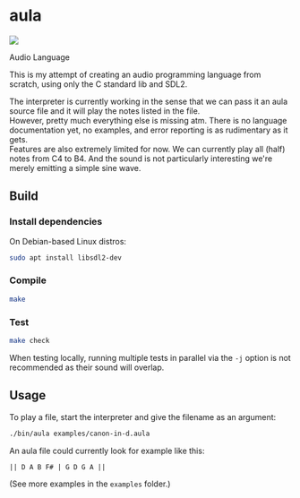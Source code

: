 aula
====

![](https://github.com/zzril/aula/actions/workflows/c-cpp.yml/badge.svg)

Audio Language

This is my attempt of creating an audio programming language from scratch, using only the C standard lib and SDL2.

The interpreter is currently working in the sense that we can pass it an aula source file and it will play the notes listed in the file.  
However, pretty much everything else is missing atm. There is no language documentation yet, no examples, and error reporting is as rudimentary as it gets.  
Features are also extremely limited for now. We can currently play all (half) notes from C4 to B4. And the sound is not particularly interesting we're merely emitting a simple sine wave.

Build
-----

### Install dependencies

On Debian-based Linux distros:  
```sh
sudo apt install libsdl2-dev
```

### Compile

```sh
make
```

### Test

```sh
make check
```

When testing locally, running multiple tests in parallel via the `-j` option is not recommended as their sound will overlap.

Usage
-----

To play a file, start the interpreter and give the filename as an argument:  
```sh
./bin/aula examples/canon-in-d.aula
```

An aula file could currently look for example like this:  
```
|| D A B F# | G D G A ||
```

(See more examples in the `examples` folder.)

